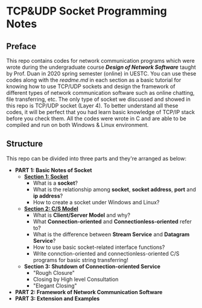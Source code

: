 # **TCP&UDP Socket Programming Notes**

## **Preface**
This repo contains codes for network communication programs which were wrote during the undergraduate course ***Design of Network Software*** taught by Prof. Duan in 2020 spring semester (online) in UESTC. You can use these codes along with the *readme.md* in each section as a basic tutorial for knowing how to use TCP/UDP sockets and design the framework of different types of network communication software such as online chatting, file transferring, etc. The only type of socket we discussed and showed in this repo is TCP/UDP socket (Layer 4). To better understand all these codes, it will be perfect that you had learn basic knowledge of TCP/IP stack before you check them. All the codes were wrote in C and are able to be compiled and run on both Windows & Linux environment.

## **Structure**
This repo can be divided into three parts and they're arranged as below:
* **PART 1: Basic Notes of Socket**
    * [**Section 1: Socket**](https://github.com/zobinHuang/TCP-UDP-socket-notes/tree/master/1.create_socket)
      * What is a **socket**? 
      * What is the relationship among **socket**, **socket address**, **port** and **ip address**?
      * How to create a socket under Windows and Linux?
    * [**Section 2: C/S Model**](https://github.com/zobinHuang/TCP-UDP-socket-notes/tree/master/2.cs_model) 
      * What is **Client/Server Model** and why? 
      * What **Connection-oriented** and **Connectionless-oriented** refer to? 
      * What is the difference between **Stream Service** and **Datagram Service**?
      * How to use basic socket-related interface functions?
      * Write connction-oriented and connectionless-oriented C/S programs for basic string transferring!
    * **Section 3: Shutdown of Connection-oriented Service**
      * "Rough Closure"
      * Closing by High level Consultation
      * "Elegant Closing"
* **PART 2: Framework of Network Communication Software**
* **PART 3: Extension and Examples**